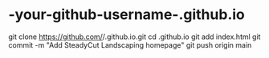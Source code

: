 # -your-github-username-.github.io
git clone https://github.com/<your-github-username>/<your-github-username>.github.io.git
cd <your-github-username>.github.io
git add index.html
git commit -m "Add SteadyCut Landscaping homepage"
git push origin main
